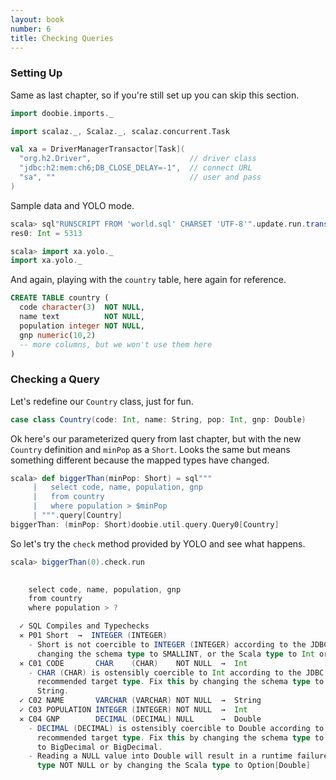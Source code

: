 ```yaml
---
layout: book
number: 6
title: Checking Queries
---
```


### Setting Up

Same as last chapter, so if you're still set up you can skip this section. 

```scala
import doobie.imports._

import scalaz._, Scalaz._, scalaz.concurrent.Task

val xa = DriverManagerTransactor[Task](
  "org.h2.Driver",                      // driver class
  "jdbc:h2:mem:ch6;DB_CLOSE_DELAY=-1",  // connect URL
  "sa", ""                              // user and pass
)
```

Sample data and YOLO mode.

```scala
scala> sql"RUNSCRIPT FROM 'world.sql' CHARSET 'UTF-8'".update.run.transact(xa).run
res0: Int = 5313

scala> import xa.yolo._
import xa.yolo._
```

And again, playing with the `country` table, here again for reference.

```sql
CREATE TABLE country (
  code character(3)  NOT NULL,
  name text          NOT NULL,
  population integer NOT NULL,
  gnp numeric(10,2)
  -- more columns, but we won't use them here
)
```

### Checking a Query

Let's redefine our `Country` class, just for fun.

```scala
case class Country(code: Int, name: String, pop: Int, gnp: Double)
```

Ok here's our parameterized query from last chapter, but with the new `Country` definition and `minPop` as a `Short`. Looks the same but means something different because the mapped types have changed.

```scala
scala> def biggerThan(minPop: Short) = sql"""
     |   select code, name, population, gnp 
     |   from country
     |   where population > $minPop
     | """.query[Country]
biggerThan: (minPop: Short)doobie.util.query.Query0[Country]
```

So let's try the `check` method provided by YOLO and see what happens.

```scala
scala> biggerThan(0).check.run

  
    select code, name, population, gnp 
    from country
    where population > ?

  ✓ SQL Compiles and Typechecks
  ✕ P01 Short  →  INTEGER (INTEGER)
    - Short is not coercible to INTEGER (INTEGER) according to the JDBC specification. Fix this by
      changing the schema type to SMALLINT, or the Scala type to Int or JdbcType.
  ✕ C01 CODE       CHAR    (CHAR)    NOT NULL  →  Int
    - CHAR (CHAR) is ostensibly coercible to Int according to the JDBC specification but is not a
      recommended target type. Fix this by changing the schema type to INTEGER; or the Scala type to
      String.
  ✓ C02 NAME       VARCHAR (VARCHAR) NOT NULL  →  String
  ✓ C03 POPULATION INTEGER (INTEGER) NOT NULL  →  Int
  ✕ C04 GNP        DECIMAL (DECIMAL) NULL      →  Double
    - DECIMAL (DECIMAL) is ostensibly coercible to Double according to the JDBC specification but is not a
      recommended target type. Fix this by changing the schema type to FLOAT or DOUBLE; or the Scala type
      to BigDecimal or BigDecimal.
    - Reading a NULL value into Double will result in a runtime failure. Fix this by making the schema
      type NOT NULL or by changing the Scala type to Option[Double]
```

